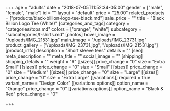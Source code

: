 +++
age = "adults"
date = "2018-07-05T11:52:34-05:00"
gender = ["male", "female", "male"]
id = ""
layout = "default"
price = "25.00"
related_products = ["products/black-billion-logo-tee-black.md"]
sale_price = ""
title = "Black Billion Logo Tee (White)"
[categories_and_tags]
category = "categories/tops.md"
colors = ["orange", "white"]
subcategory = "subcategories/t-shirts.md"
[photos]
hover_image = "/uploads/IMG_21531.jpg"
main_image = "/uploads/IMG_23731.jpg"
product_gallery = ["/uploads/IMG_23731.jpg", "/uploads/IMG_21531.jpg"]
[product_info]
description = "Short sleeve tees"
details = ""
[seo]
meta_description = ""
meta_title = ""
social_image = ""
[shipping]
shipping_details = ""
weight = "6"
[[sizes]]
price_change = "0"
size = "Extra Small"
[[sizes]]
price_change = "0"
size = "Small"
[[sizes]]
price_change = "0"
size = "Medium"
[[sizes]]
price_change = "0"
size = "Large"
[[sizes]]
price_change = "0"
size = "Extra Large"
[[variations]]
required = true
variant_name = "Design Color"
[[variations.options]]
option_name = "Orange"
price_change = "0"
[[variations.options]]
option_name = "Black & Red"
price_change = "0"

+++
